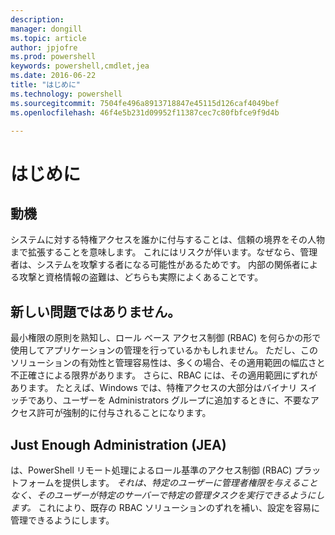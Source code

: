 ```yaml
---
description: 
manager: dongill
ms.topic: article
author: jpjofre
ms.prod: powershell
keywords: powershell,cmdlet,jea
ms.date: 2016-06-22
title: "はじめに"
ms.technology: powershell
ms.sourcegitcommit: 7504fe496a8913718847e45115d126caf4049bef
ms.openlocfilehash: 46f4e5b231d09952f11387cec7c80fbfce9f9d4b

---
```


# はじめに

##  **動機**  
システムに対する特権アクセスを誰かに付与することは、信頼の境界をその人物まで拡張することを意味します。
これにはリスクが伴います。なぜなら、管理者は、システムを攻撃する者になる可能性があるためです。
内部の関係者による攻撃と資格情報の盗難は、どちらも実際によくあることです。

##  **新しい問題ではありません。**  
最小権限の原則を熟知し、ロール ベース アクセス制御 (RBAC) を何らかの形で使用してアプリケーションの管理を行っているかもしれません。
ただし、このソリューションの有効性と管理容易性は、多くの場合、その適用範囲の幅広さと不正確さによる限界があります。
さらに、RBAC には、その適用範囲にずれがあります。
たとえば、Windows では、特権アクセスの大部分はバイナリ スイッチであり、ユーザーを Administrators グループに追加するときに、不要なアクセス許可が強制的に付与されることになります。

##  **Just Enough Administration (JEA)** 
 は、PowerShell リモート処理によるロール基準のアクセス制御 (RBAC) プラットフォームを提供します。
*それは、特定のユーザーに管理者権限を与えることなく、そのユーザーが特定のサーバーで特定の管理タスクを実行できるようにします。*
これにより、既存の RBAC ソリューションのずれを補い、設定を容易に管理できるようにします。




<!--HONumber=Jun16_HO4-->



